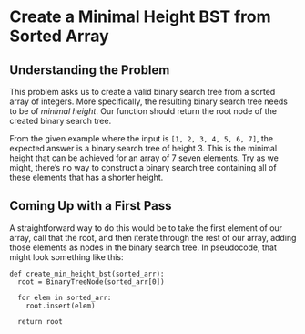 # Create a Minimal Height BST from Sorted Array

## Understanding the Problem

This problem asks us to create a valid binary search tree from a sorted array of integers. More specifically, the resulting binary search tree needs to be of _minimal height_. Our function should return the root node of the created binary search tree.

From the given example where the input is `[1, 2, 3, 4, 5, 6, 7]`, the expected answer is a binary search tree of height 3. This is the minimal height that can be achieved for an array of 7 seven elements. Try as we might, there’s no way to construct a binary search tree containing all of these elements that has a shorter height.

## Coming Up with a First Pass

A straightforward way to do this would be to take the first element of our array, call that the root, and then iterate through the rest of our array, adding those elements as nodes in the binary search tree. In pseudocode, that might look something like this:

    def create_min_height_bst(sorted_arr):
      root = BinaryTreeNode(sorted_arr[0])

      for elem in sorted_arr:
        root.insert(elem)

      return root
